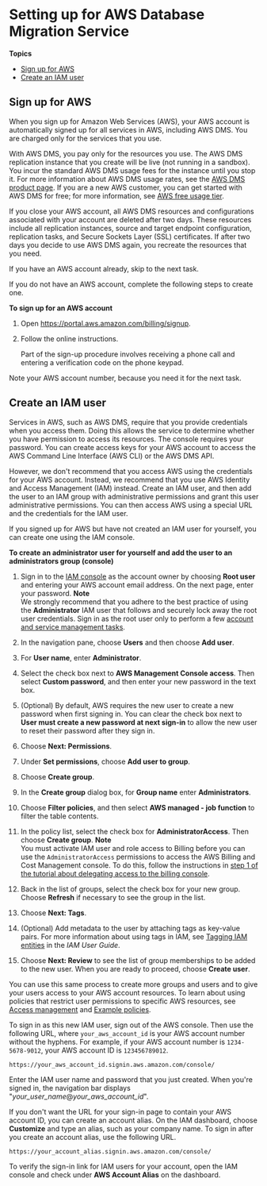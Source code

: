 # Setting up for AWS Database Migration Service<a name="CHAP_GettingStarted.SettingUp"></a>

**Topics**
+ [Sign up for AWS](#CHAP_SettingUp.SignUp)
+ [Create an IAM user](#CHAP_SettingUp.IAM)

## Sign up for AWS<a name="CHAP_SettingUp.SignUp"></a>

When you sign up for Amazon Web Services \(AWS\), your AWS account is automatically signed up for all services in AWS, including AWS DMS\. You are charged only for the services that you use\.

With AWS DMS, you pay only for the resources you use\. The AWS DMS replication instance that you create will be live \(not running in a sandbox\)\. You incur the standard AWS DMS usage fees for the instance until you stop it\. For more information about AWS DMS usage rates, see the [AWS DMS product page](http://aws.amazon.com/dms)\. If you are a new AWS customer, you can get started with AWS DMS for free; for more information, see [AWS free usage tier](http://aws.amazon.com/free/)\.

If you close your AWS account, all AWS DMS resources and configurations associated with your account are deleted after two days\. These resources include all replication instances, source and target endpoint configuration, replication tasks, and Secure Sockets Layer \(SSL\) certificates\. If after two days you decide to use AWS DMS again, you recreate the resources that you need\.

If you have an AWS account already, skip to the next task\.

If you do not have an AWS account, complete the following steps to create one\.

**To sign up for an AWS account**

1. Open [https://portal\.aws\.amazon\.com/billing/signup](https://portal.aws.amazon.com/billing/signup)\.

1. Follow the online instructions\.

   Part of the sign\-up procedure involves receiving a phone call and entering a verification code on the phone keypad\.

Note your AWS account number, because you need it for the next task\.

## Create an IAM user<a name="CHAP_SettingUp.IAM"></a>

Services in AWS, such as AWS DMS, require that you provide credentials when you access them\. Doing this allows the service to determine whether you have permission to access its resources\. The console requires your password\. You can create access keys for your AWS account to access the AWS Command Line Interface \(AWS CLI\) or the AWS DMS API\. 

However, we don't recommend that you access AWS using the credentials for your AWS account\. Instead, we recommend that you use AWS Identity and Access Management \(IAM\) instead\. Create an IAM user, and then add the user to an IAM group with administrative permissions and grant this user administrative permissions\. You can then access AWS using a special URL and the credentials for the IAM user\.

If you signed up for AWS but have not created an IAM user for yourself, you can create one using the IAM console\.

**To create an administrator user for yourself and add the user to an administrators group \(console\)**

1. Sign in to the [IAM console](https://console.aws.amazon.com/iam/) as the account owner by choosing **Root user** and entering your AWS account email address\. On the next page, enter your password\.
**Note**  
We strongly recommend that you adhere to the best practice of using the **Administrator** IAM user that follows and securely lock away the root user credentials\. Sign in as the root user only to perform a few [account and service management tasks](https://docs.aws.amazon.com/general/latest/gr/aws_tasks-that-require-root.html)\.

1. In the navigation pane, choose **Users** and then choose **Add user**\.

1. For **User name**, enter **Administrator**\.

1. Select the check box next to **AWS Management Console access**\. Then select **Custom password**, and then enter your new password in the text box\.

1. \(Optional\) By default, AWS requires the new user to create a new password when first signing in\. You can clear the check box next to **User must create a new password at next sign\-in** to allow the new user to reset their password after they sign in\.

1. Choose **Next: Permissions**\.

1. Under **Set permissions**, choose **Add user to group**\.

1. Choose **Create group**\.

1. In the **Create group** dialog box, for **Group name** enter **Administrators**\.

1. Choose **Filter policies**, and then select **AWS managed \- job function** to filter the table contents\.

1. In the policy list, select the check box for **AdministratorAccess**\. Then choose **Create group**\.
**Note**  
You must activate IAM user and role access to Billing before you can use the `AdministratorAccess` permissions to access the AWS Billing and Cost Management console\. To do this, follow the instructions in [step 1 of the tutorial about delegating access to the billing console](https://docs.aws.amazon.com/IAM/latest/UserGuide/tutorial_billing.html)\.

1. Back in the list of groups, select the check box for your new group\. Choose **Refresh** if necessary to see the group in the list\.

1. Choose **Next: Tags**\.

1. \(Optional\) Add metadata to the user by attaching tags as key\-value pairs\. For more information about using tags in IAM, see [Tagging IAM entities](https://docs.aws.amazon.com/IAM/latest/UserGuide/id_tags.html) in the *IAM User Guide*\.

1. Choose **Next: Review** to see the list of group memberships to be added to the new user\. When you are ready to proceed, choose **Create user**\.

You can use this same process to create more groups and users and to give your users access to your AWS account resources\. To learn about using policies that restrict user permissions to specific AWS resources, see [Access management](https://docs.aws.amazon.com/IAM/latest/UserGuide/access.html) and [Example policies](https://docs.aws.amazon.com/IAM/latest/UserGuide/access_policies_examples.html)\.

To sign in as this new IAM user, sign out of the AWS console\. Then use the following URL, where `your_aws_account_id` is your AWS account number without the hyphens\. For example, if your AWS account number is `1234-5678-9012`, your AWS account ID is `123456789012`\.

```
https://your_aws_account_id.signin.aws.amazon.com/console/
```

Enter the IAM user name and password that you just created\. When you're signed in, the navigation bar displays "*your\_user\_name*@*your\_aws\_account\_id*"\.

If you don't want the URL for your sign\-in page to contain your AWS account ID, you can create an account alias\. On the IAM dashboard, choose **Customize** and type an alias, such as your company name\. To sign in after you create an account alias, use the following URL\.

```
https://your_account_alias.signin.aws.amazon.com/console/
```

To verify the sign\-in link for IAM users for your account, open the IAM console and check under **AWS Account Alias** on the dashboard\.